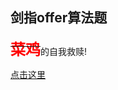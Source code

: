 <h2>剑指offer算法题</h2>

<span style=" text-decoration:line-through"  ><b><font size=5 color="red">菜鸡</font></b></span>的自我救赎!

<a href="https://www.nowcoder.com/ta/coding-interviews">点击这里</a>

